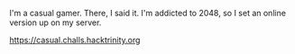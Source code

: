 I'm a casual gamer. There, I said it. I'm addicted to 2048, so I set an online
version up on my server.

https://casual.challs.hacktrinity.org
